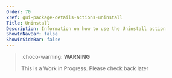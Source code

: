 ```yaml
---
Order: 70
xref: gui-package-details-actions-uninstall
Title: Uninstall
Description: Information on how to use the Uninstall action
ShowInNavBar: false
ShowInSideBar: false
---
```


> :choco-warning: **WARNING**
>
> This is a Work in Progress. Please check back later